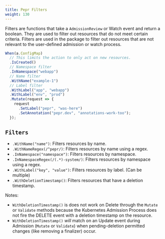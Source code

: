 ```yaml
---
title: Pepr Filters
weight: 130
---
```



Filters are functions that take a `AdmissionReview` or Watch event and return a boolean. They are used to filter out resources that do not meet certain criteria. Filters are used in the package to filter out resources that are not relevant to the user-defined admission or watch process.

```ts
When(a.ConfigMap)
  // This limits the action to only act on new resources.
  .IsCreated()
  // Namespace filter
  .InNamespace("webapp")
  // Name filter
  .WithName("example-1")
  // Label filter
  .WithLabel("app", "webapp")
  .WithLabel("env", "prod")
  .Mutate(request => {
    request
      .SetLabel("pepr", "was-here")
      .SetAnnotation("pepr.dev", "annotations-work-too");
  });
```


## `Filters`

- `.WithName("name")`: Filters resources by name.
- `.WithNameRegex(/^pepr/)`: Filters resources by name using a regex.
- `.InNamespace("namespace")`: Filters resources by namespace.
- `.InNamespaceRegex(/(.*)-system/)`: Filters resources by namespace using a regex.
- `.WithLabel("key", "value")`: Filters resources by label. (Can be multiple)
- `.WithDeletionTimestamp()`: Filters resources that have a deletion timestamp. 

Notes: 
- `WithDeletionTimestamp()` is does not work on Delete through the `Mutate` or `Validate` methods because the Kubernetes Admission Process does not fire the DELETE event with a deletion timestamp on the resource. 
- `WithDeletionTimestamp()` _will_ match on an Update event during Admission (`Mutate` or `Validate`) when pending-deletion permitted changes (like removing a finalizer) occur.
